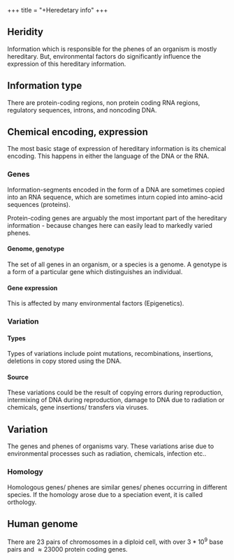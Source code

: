 +++
title = "+Heredetary info"
+++

## Heridity
Information which is responsible for the phenes of an organism is mostly hereditary. But, environmental factors do significantly influence the expression of this hereditary information.

## Information type
There are protein-coding regions, non protein coding RNA regions, regulatory sequences, introns, and noncoding DNA.


## Chemical encoding, expression
The most basic stage of expression of hereditary information is its chemical encoding. This happens in either the language of the DNA or the RNA.

### Genes
Information-segments encoded in the form of a DNA are sometimes copied into an RNA sequence, which are sometimes inturn copied into amino-acid sequences (proteins).

Protein-coding genes are arguably the most important part of the hereditary information - because changes here can easily lead to markedly varied phenes.

#### Genome, genotype
The set of all genes in an organism, or a species is a genome. A genotype is a form of a particular gene which distinguishes an individual.

#### Gene expression
This is affected by many environmental factors (Epigenetics).

### Variation
#### Types
Types of variations include point mutations, recombinations, insertions, deletions in copy stored using the DNA.

#### Source
These variations could be the result of copying errors during reproduction, intermixing of DNA during reproduction, damage to DNA due to radiation or chemicals, gene insertions/ transfers via viruses.

## Variation
The genes and phenes of organisms vary. These variations arise due to environmental processes such as radiation, chemicals, infection etc..

### Homology
Homologous genes/ phenes are similar genes/ phenes occurring in different species. If the homology arose due to a speciation event, it is called orthology.

## Human genome
There are 23 pairs of chromosomes in a diploid cell, with over $3*10^9$ base pairs and $\approx 23000$ protein coding genes.

